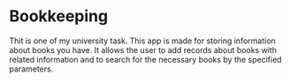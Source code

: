 # Bookkeeping
Thit is one of my university task. This app is made for storing information about books you have. It allows the user to add records about books with related information and to search for the necessary books by the specified parameters.
